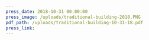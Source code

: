 ```yaml
---
press_date: 2018-10-31 00:00:00
press_image: /uploads/traditional-building-2018.PNG
pdf_path: /uploads/traditional-building-10-31-18.pdf
press_link:
---
```

